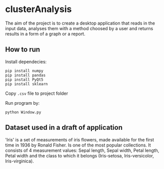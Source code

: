 # clusterAnalysis

The aim of the project is to create a desktop application that reads in the input data, analyses them with a method choosed by a user and returns results in a form of a graph or a report. 

## How to run

Install dependecies: 
```
pip install numpy
pip install pandas
pip install PyQt5
pip install sklearn

```
Copy `.csv` file to project folder 

Run program by: 
```
python Window.py
```

## Dataset used in a draft of application

'Iris' is a set of measurements of iris flowers, made available for the first time in 1936 by Ronald Fisher. Is one of the most popular collections. It consists of 4 measurement values: Sepal length, Sepal width, Petal length, Petal width and the class to which it belongs (Iris-setosa, Iris-versicolor, Iris-virginica).
